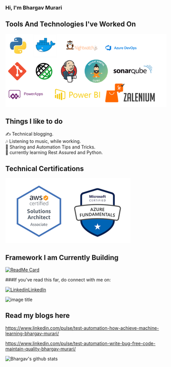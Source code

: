 ### Hi, I'm Bhargav Murari

## Tools And Technologies I've Worked On
![image](https://github.com/bhargavkumar-65/bhargavkumar-65/blob/master/Technologies.png)

## Things I like to do
 ✍ Technical blogging.  
 🎶 Listening to music, while working.  
 💬 Sharing and Automation Tips and Tricks.  
 🌱 currently learning Rest Assured and Python.
 
 ## Technical Certifications
![image](https://github.com/bhargavkumar-65/bhargavkumar-65/blob/master/Certs.PNG)

## Framework I am Currently Building
[![ReadMe Card](https://github-readme-stats.vercel.app/api/pin/?username=AutoInfra&repo=AutoInfra)](https://github.com/AutoInfra/AutoInfra)

###If you've read this far, do connect with me on:  

[![Linkedin](https://i.stack.imgur.com/gVE0j.png)LinkedIn](www.linkedin.com/in/bhargavmurari)  

![image title](https://rushter.com/counter.svg)  

## Read my blogs here

https://www.linkedin.com/pulse/test-automation-how-achieve-machine-learning-bhargav-murari/

https://www.linkedin.com/pulse/test-automation-write-bug-free-code-maintain-quality-bhargav-murari/

![Bhargav's github stats](https://github-readme-stats.vercel.app/api?username=bhargavkumar-65&show_icons=true)
